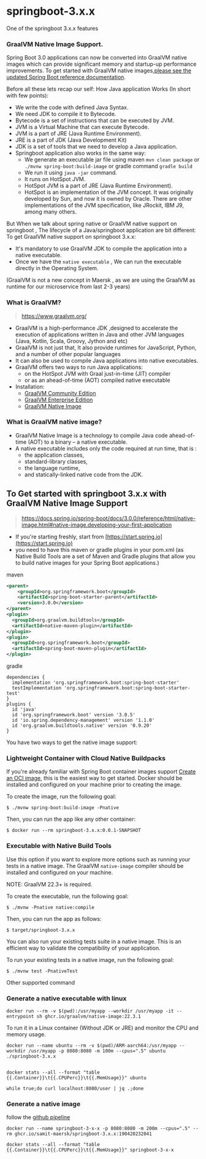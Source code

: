 # springboot-3.x.x

One of the springboot 3.x.x features
### GraalVM Native Image Support.

Spring Boot 3.0 applications can now be converted into GraalVM native images which can provide significant memory and startup-up performance improvements. 
To get started with GraalVM native images,[please see the updated Spring Boot reference documentation](https://docs.spring.io/spring-boot/docs/3.0.0/reference/html/native-image.html#native-image).

Before all these lets recap our self: How Java application Works (In short with few points):
- We write the code with defined Java Syntax.
- We need JDK to compile it to Bytecode.
- Bytecode is a set of instructions that can be executed by JVM.
- JVM is a Virtual Machine that can execute Bytecode.
- JVM is a part of JRE (Java Runtime Environment).
- JRE is a part of JDK (Java Development Kit)
- JDK is a set of tools that we need to develop a Java application. 
- Springboot application also works in the same way:
  - We generate an executable jar file using maven `mvn clean package` or `./mvnw spring-boot:build-image` or gradle command `gradle build`
  - We run it using `java -jar` command.
  - It runs on HotSpot JVM.
  - HotSpot JVM is a part of JRE (Java Runtime Environment).
  - HotSpot is an implementation of the JVM concept. It was originally developed by Sun, and now it is owned by Oracle. There are other implementations of the JVM specification, like JRockit, IBM J9, among many others.


But When we talk about spring native or GraalVM native support on springboot , The lifecycle of a Java/springboot application are bit different:
To get GraalVM native support on springboot 3.x.x:
- It's mandatory to use GraalVM JDK to compile the application into a native executable.
- Once we have the `native executable` , We can run the executable directly in the Operating System. 


(GraalVM is not a new concept in Maersk , as we are using the GraalVM as runtime for our microservice from last 2-3 years)

### What is GraalVM?
> https://www.graalvm.org/
- GraalVM is a high-performance JDK ,designed to accelerate the execution of applications written in Java and other JVM languages (Java, Kotlin, Scala, Groovy, Jython and etc)
- GraalVM is not just that, It also provide runtimes for JavaScript, Python, and a number of other popular languages
- It can also be used to compile Java applications into native executables.
- GraalVM offers two ways to run Java applications: 
  - on the HotSpot JVM with Graal just-in-time (JIT) compiler 
  - or as an ahead-of-time (AOT) compiled native executable
- Installation:
    - [GraalVM Community Edition](https://www.graalvm.org/downloads/)
    - [GraalVM Enterprise Edition](https://www.graalvm.org/downloads/enterprise/)
    - [GraalVM Native Image](https://www.graalvm.org/reference-manual/native-image/)

### What is GraalVM native image?
- GraalVM Native Image is a technology to compile Java code ahead-of-time (AOT) to a binary – a native executable. 
- A native executable includes only the code required at run time, that is :
  - the application classes, 
  - standard-library classes, 
  - the language runtime, 
  - and statically-linked native code from the JDK.

## To Get started with springboot 3.x.x with GraalVM Native Image Support
> https://docs.spring.io/spring-boot/docs/3.0.0/reference/html/native-image.html#native-image.developing-your-first-application
- If you're starting freshly, start from [https://start.spring.io](https://start.spring.io)
- you need to have this maven or gradle plugins in your pom.xml (as Native Build Tools are a set of Maven and Gradle plugins that allow you to build native images for your Spring Boot applications.)

maven
```xml
<parent>
    <groupId>org.springframework.boot</groupId>
    <artifactId>spring-boot-starter-parent</artifactId>
    <version>3.0.0</version>
</parent>
<plugin>
  <groupId>org.graalvm.buildtools</groupId>
  <artifactId>native-maven-plugin</artifactId>
</plugin>
<plugin>
  <groupId>org.springframework.boot</groupId>
  <artifactId>spring-boot-maven-plugin</artifactId>
</plugin>
```
gradle
```shell
dependencies {
  implementation 'org.springframework.boot:spring-boot-starter'
  testImplementation 'org.springframework.boot:spring-boot-starter-test'
}
plugins {
  id 'java'
  id 'org.springframework.boot' version '3.0.5'
  id 'io.spring.dependency-management' version '1.1.0'
  id 'org.graalvm.buildtools.native' version '0.9.20'
}
```

You have two ways to get the native image support:

### Lightweight Container with Cloud Native Buildpacks
If you're already familiar with Spring Boot container images support [Create an OCI image](https://docs.spring.io/spring-boot/docs/3.0.5/maven-plugin/reference/html/#build-image), this is the easiest way to get started.
Docker should be installed and configured on your machine prior to creating the image.

To create the image, run the following goal:

```
$ ./mvnw spring-boot:build-image -Pnative
```

Then, you can run the app like any other container:

```
$ docker run --rm springboot-3.x.x:0.0.1-SNAPSHOT
```

### Executable with Native Build Tools
Use this option if you want to explore more options such as running your tests in a native image.
The GraalVM `native-image` compiler should be installed and configured on your machine.

NOTE: GraalVM 22.3+ is required.

To create the executable, run the following goal:

```
$ ./mvnw -Pnative native:compile 
```

Then, you can run the app as follows:
```
$ target/springboot-3.x.x
```

You can also run your existing tests suite in a native image.
This is an efficient way to validate the compatibility of your application.

To run your existing tests in a native image, run the following goal:

```
$ ./mvnw test -PnativeTest
```

Other supported command

### Generate a native executable with linux

```shell
docker run --rm -v $(pwd):/usr/myapp --workdir /usr/myapp -it --entrypoint sh ghcr.io/graalvm/native-image:22.3.1
```

To run it in a Linux container (Without JDK or JRE) and monitor the CPU and memory usage.

```shell
docker run --name ubuntu --rm -v $(pwd)/ARM-aarch64:/usr/myapp --workdir /usr/myapp -p 8080:8080 -m 100m --cpus=".5" ubuntu ./springboot-3.x.x


docker stats --all --format "table {{.Container}}\t{{.CPUPerc}}\t{{.MemUsage}}" ubuntu

while true;do curl localhost:8080/user | jq .;done
```

### Generate a native image
follow the [github pipeline](.github/workflows/native-image.yml)

```shell
docker run --name springboot-3-x-x -p 8080:8080 -m 200m --cpus=".5" --rm ghcr.io/samit-maersk/springboot-3.x.x:190420232041

docker stats --all --format "table {{.Container}}\t{{.CPUPerc}}\t{{.MemUsage}}" springboot-3-x-x
```